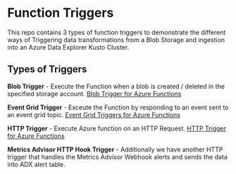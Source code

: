# Function Triggers

This repo contains 3 types of function triggers to demonstrate the different ways of Triggering data transformations from a Blob Storage and ingestion into an Azure Data Explorer Kusto Cluster.

## Types of Triggers

**Blob Trigger** - Execute the Function when a blob is created / deleted in the specified storage account. [Blob Trigger for Azure Functions](https://docs.microsoft.com/en-us/azure/azure-functions/functions-bindings-storage-blob-trigger?tabs=in-process%2Cextensionv5&pivots=programming-language-python)

**Event Grid Trigger** - Exceute the Function by responding to an event sent to an event grid topic. [Event Grid Triggers for Azure Functions](https://docs.microsoft.com/en-us/azure/azure-functions/functions-bindings-event-grid-trigger?tabs=in-process%2Cextensionv3&pivots=programming-language-python)

**HTTP Trigger** - Execute Azure function on an HTTP Request. [HTTP Trigger for Azure Functions](https://docs.microsoft.com/en-us/azure/azure-functions/functions-bindings-http-webhook-trigger?tabs=in-process%2Cfunctionsv2&pivots=programming-language-python)

**Metrics Advisor HTTP Hook Trigger** - Additionally we have another HTTP trigger that handles the Metrics Advisor Webhook alerts and sends the data into ADX alert table.